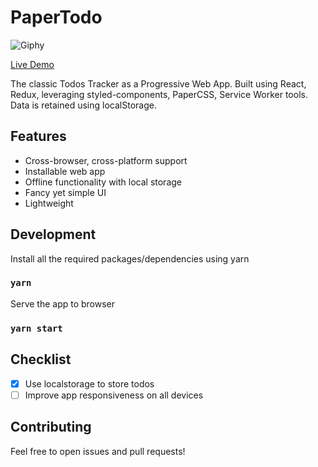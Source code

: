 # PaperTodo

![Giphy](https://media.giphy.com/media/26DNeo2xDmfj3plbW/giphy.gif)

[Live Demo](https://paper-todo.firebaseapp.com)

The classic Todos Tracker as a Progressive Web App. Built using React, Redux, leveraging styled-components, PaperCSS, Service Worker tools. Data is retained using localStorage.

## Features

* Cross-browser, cross-platform support
* Installable web app
* Offline functionality with local storage
* Fancy yet simple UI
* Lightweight

## Development

Install all the required packages/dependencies using yarn

### `yarn`

Serve the app to browser

### `yarn start`

## Checklist

- [x] Use localstorage to store todos
- [ ] Improve app responsiveness on all devices

## Contributing

Feel free to open issues and pull requests!